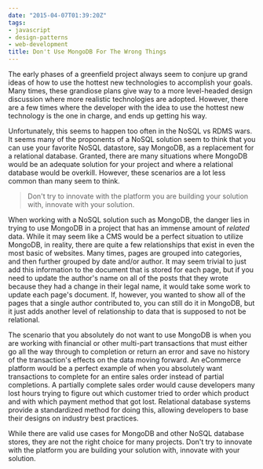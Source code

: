 ```yaml
---
date: "2015-04-07T01:39:20Z"
tags:
- javascript
- design-patterns
- web-development
title: Don't Use MongoDB For The Wrong Things
---
```


The early phases of a greenfield project always seem to conjure up grand ideas of how to use the hottest new technologies to accomplish your goals. Many times, these grandiose plans give way to a more level-headed design discussion where more realistic technologies are adopted. However, there are a few times where the developer with the idea to use the hottest new technology is the one in charge, and ends up getting his way.

Unfortunately, this seems to happen too often in the NoSQL vs RDMS wars. It seems many of the proponents of a NoSQL solution seem to think that you can use your favorite NoSQL datastore, say MongoDB, as a replacement for a relational database. Granted, there are many situations where MongoDB would be an adequate solution for your project and where a relational database would be overkill. However, these scenarios are a lot less common than many seem to think.

>Don't try to innovate with the platform you are building your solution with, innovate with your solution.

When working with a NoSQL solution such as MongoDB, the danger lies in trying to use MongoDB in a project that has an immense amount of *related* data. While it may seem like a CMS would be a perfect situation to utilize MongoDB, in reality, there are quite a few relationships that exist in even the most basic of websites. Many times, pages are grouped into categories, and then further grouped by date and/or author. It may seem trivial to just add this information to the document that is stored for each page, but if you need to update the author's name on all of the posts that they wrote because they had a change in their legal name, it would take some work to update each page's document. If, however, you wanted to show all of the pages that a single author contributed to, you can still do it in MongoDB, but it just adds another level of relationship to data that is supposed to not be relational.

The scenario that you absolutely do not want to use MongoDB is when you are working with financial or other multi-part transactions that must either go all the way through to completion or return an error and save no history of the transaction's effects on the data moving forward. An eCommerce platform would be a perfect example of when you absolutely want transactions to complete for an entire sales order instead of partial completions. A partially complete sales order would cause developers many lost hours trying to figure out which customer tried to order which product and with which payment method that got lost. Relational database systems provide a standardized method for doing this, allowing developers to base their designs on industry best practices.

While there are valid use cases for MongoDB and other NoSQL database stores, they are not the right choice for many projects. Don't try to innovate with the platform you are building your solution with, innovate with your solution.